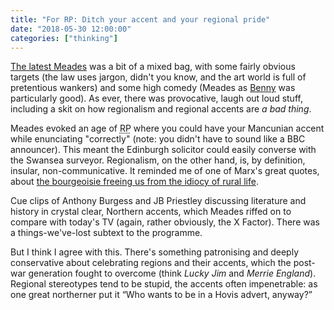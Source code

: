 ```yaml
---
title: "For RP: Ditch your accent and your regional pride"
date: "2018-05-30 12:00:00"
categories: ["thinking"]
---
```



[The latest Meades](https://www.bbc.co.uk/iplayer/episode/b09xzsbp/jonathan-meades-on-jargon) was a bit of a mixed bag, with some fairly obvious targets (the law uses jargon, didn't you know, and the art world is full of pretentious wankers) and some high comedy (Meades as [Benny](https://en.wikipedia.org/wiki/Crossroads_%28UK_TV_series%29) was particularly good). As ever, there was provocative, laugh out loud stuff, including a skit on how regionalism and regional accents are _a bad thing_.

Meades evoked an age of <abbr title="Received pronunciation">RP</abbr> where you could have your Mancunian accent while enunciating "correctly" (note: you didn't have to sound like a BBC announcer). This meant the Edinburgh solicitor could easily converse with the Swansea surveyor. Regionalism, on the other hand, is, by definition, insular, non-communicative. It reminded me of one of Marx's great quotes, about [the bourgeoisie freeing us from the idiocy of rural life](https://www.marxists.org/archive/marx/works/1848/communist-manifesto/ch01.htm).

Cue clips of Anthony Burgess and JB Priestley discussing literature and history in crystal clear, Northern accents, which Meades riffed on to compare with today's TV (again, rather obviously, the X Factor). There was a things-we've-lost subtext to the programme.

But I think I agree with this. There's something patronising and deeply conservative about celebrating regions and their accents, which the post-war generation fought to overcome (think <cite>Lucky Jim</cite> and <i>Merrie England</i>). Regional stereotypes tend to be stupid, the accents often impenetrable: as one great northerner put it <q>Who wants to be in a Hovis advert, anyway?</q>
